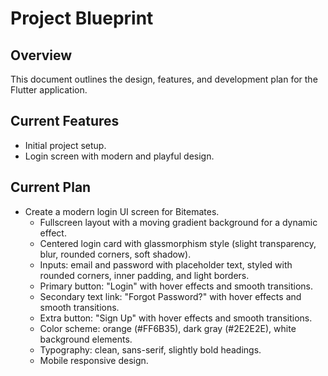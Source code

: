 # Project Blueprint

## Overview
This document outlines the design, features, and development plan for the Flutter application.

## Current Features
- Initial project setup.
- Login screen with modern and playful design.

## Current Plan
- Create a modern login UI screen for Bitemates.
  - Fullscreen layout with a moving gradient background for a dynamic effect.
  - Centered login card with glassmorphism style (slight transparency, blur, rounded corners, soft shadow).
  - Inputs: email and password with placeholder text, styled with rounded corners, inner padding, and light borders.
  - Primary button: "Login" with hover effects and smooth transitions.
  - Secondary text link: "Forgot Password?" with hover effects and smooth transitions.
  - Extra button: "Sign Up" with hover effects and smooth transitions.
  - Color scheme: orange (#FF6B35), dark gray (#2E2E2E), white background elements.
  - Typography: clean, sans-serif, slightly bold headings.
  - Mobile responsive design.
